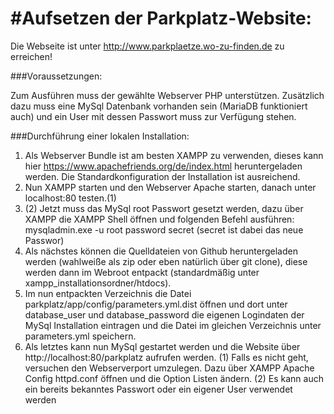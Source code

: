 #Aufsetzen der Parkplatz-Website:
===============================
Die Webseite ist unter http://www.parkplaetze.wo-zu-finden.de zu erreichen!

###Voraussetzungen:

Zum Ausführen muss der gewählte Webserver PHP unterstützen. Zusätzlich dazu muss eine MySql Datenbank vorhanden sein (MariaDB funktioniert auch) und ein User mit dessen Passwort muss zur Verfügung stehen.

###Durchführung einer lokalen Installation:

1.	Als Webserver Bundle ist am besten XAMPP zu verwenden, dieses kann hier https://www.apachefriends.org/de/index.html heruntergeladen werden. Die Standardkonfiguration der Installation ist ausreichend.
2.	Nun XAMPP starten und den Webserver Apache starten, danach unter localhost:80 testen.(1)
3.	(2) Jetzt muss das MySql root Passwort gesetzt werden, dazu über XAMPP die XAMPP Shell öffnen und folgenden Befehl ausführen: mysqladmin.exe -u root password secret (secret ist dabei das neue Passwor)
4.	Als nächstes können die Quelldateien von Github heruntergeladen werden (wahlweiße als zip oder eben natürlich über git clone), diese werden dann im Webroot entpackt (standardmäßig unter xampp_installationsordner/htdocs).
5.	Im nun entpackten Verzeichnis die Datei parkplatz/app/config/parameters.yml.dist öffnen und dort unter     database_user und  database_password die eigenen Logindaten der MySql Installation eintragen und die Datei im gleichen Verzeichnis unter  parameters.yml speichern.
6.	Als letztes kann nun MySql gestartet werden und die Website über http://localhost:80/parkplatz aufrufen werden.
(1) Falls es nicht geht, versuchen den Webserverport umzulegen. Dazu über XAMPP Apache Config httpd.conf öffnen und die Option Listen ändern.
(2) Es kann auch ein bereits bekanntes Passwort oder ein eigener User verwendet werden
